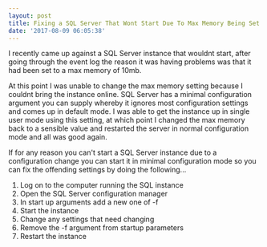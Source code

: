 ```yaml
---
layout: post
title: Fixing a SQL Server That Wont Start Due To Max Memory Being Set Too Low
date: '2017-08-09 06:05:38'
---
```


I recently came up against a SQL Server instance that wouldnt start, after going through the event log the reason it was having problems was that it had been set to a max memory of 10mb. 

At this point I was unable to change the max memory setting because I couldnt bring the instance online. SQL Server has a minimal configuration argument you can supply whereby it ignores most configuration settings and comes up in default mode. I was able to get the instance up in single user mode using this setting, at which point I changed the max memory back to a sensible value and restarted the server in normal configuration mode and all was good again.

If for any reason you can't start a SQL Server instance due to a configuration change you can start it in minimal configuration mode so you can fix the offending settings by doing the following...

1. Log on to the computer running the SQL instance
1. Open the SQL Server configuration manager
1. In start up arguments add a new one of -f
1. Start the instance
1. Change any settings that need changing
1. Remove the -f argument from startup parameters
1. Restart the instance

